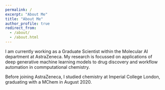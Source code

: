 ```yaml
---
permalink: /
excerpt: "About Me"
title: "About Me"
author_profile: true
redirect_from: 
  - /about/
  - /about.html
---
```


I am currently working as a Graduate Scientist within the Molecular AI department at AstraZeneca.  My research is focussed on applications of deep generative machine learning models to drug discovery and workflow automation in commputational chemistry.

Before joining AstraZeneca, I studied chemistry at Imperial College London, graduating with a MChem in August 2020.

